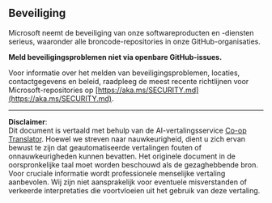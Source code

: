 <!--
CO_OP_TRANSLATOR_METADATA:
{
  "original_hash": "7229f7490ea61a04330b79651ac4d37e",
  "translation_date": "2025-09-29T22:16:24+00:00",
  "source_file": "SECURITY.md",
  "language_code": "nl"
}
-->
<!-- BEGIN MICROSOFT SECURITY.MD V1.0.0 BLOCK -->

## Beveiliging

Microsoft neemt de beveiliging van onze softwareproducten en -diensten serieus, waaronder
alle broncode-repositories in onze GitHub-organisaties.

**Meld beveiligingsproblemen niet via openbare GitHub-issues.**

Voor informatie over het melden van beveiligingsproblemen, locaties, contactgegevens en beleid,
raadpleeg de meest recente richtlijnen voor Microsoft-repositories op
[https://aka.ms/SECURITY.md](https://aka.ms/SECURITY.md).

<!-- END MICROSOFT SECURITY.MD BLOCK -->

---

**Disclaimer**:  
Dit document is vertaald met behulp van de AI-vertalingsservice [Co-op Translator](https://github.com/Azure/co-op-translator). Hoewel we streven naar nauwkeurigheid, dient u zich ervan bewust te zijn dat geautomatiseerde vertalingen fouten of onnauwkeurigheden kunnen bevatten. Het originele document in de oorspronkelijke taal moet worden beschouwd als de gezaghebbende bron. Voor cruciale informatie wordt professionele menselijke vertaling aanbevolen. Wij zijn niet aansprakelijk voor eventuele misverstanden of verkeerde interpretaties die voortvloeien uit het gebruik van deze vertaling.